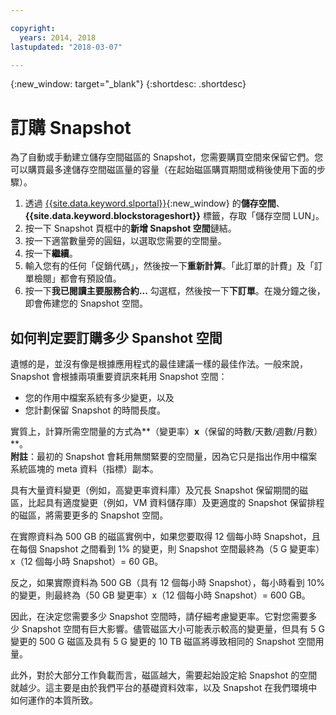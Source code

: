 ```yaml
---

copyright:
  years: 2014, 2018
lastupdated: "2018-03-07"

---
```

{:new_window: target="_blank"}
{:shortdesc: .shortdesc}

# 訂購 Snapshot

為了自動或手動建立儲存空間磁區的 Snapshot，您需要購買空間來保留它們。您可以購買最多達儲存空間磁區量的容量（在起始磁區購買期間或稍後使用下面的步驟）。

1. 透過 [{{site.data.keyword.slportal}}](https://control.softlayer.com/){:new_window} 的**儲存空間**、**{{site.data.keyword.blockstorageshort}}** 標籤，存取「儲存空間 LUN」。
2. 按一下 Snapshot 頁框中的**新增 Snapshot 空間**鏈結。
3. 按一下適當數量旁的圓鈕，以選取您需要的空間量。
4. 按一下**繼續**。
5. 輸入您有的任何「促銷代碼」，然後按一下**重新計算**。「此訂單的計費」及「訂單檢閱」都會有預設值。
6. 按一下**我已閱讀主要服務合約...** 勾選框，然後按一下**下訂單**。在幾分鐘之後，即會佈建您的 Snapshot 空間。

## 如何判定要訂購多少 Spanshot 空間

遺憾的是，並沒有像是根據應用程式的最佳建議一樣的最佳作法。一般來說，Snapshot 會根據兩項重要資訊來耗用 Snapshot 空間：
- 您的作用中檔案系統有多少變更，以及 
- 您計劃保留 Snapshot 的時間長度。  

實質上，計算所需空間量的方式為**（變更率）**x**（保留的時數/天數/週數/月數）**。  
**附註**：最初的 Snapshot 會耗用無關緊要的空間量，因為它只是指出作用中檔案系統區塊的 meta 資料（指標）副本。 

具有大量資料變更（例如，高變更率資料庫）及冗長 Snapshot 保留期間的磁區，比起具有適度變更（例如，VM 資料儲存庫）及更適度的 Snapshot 保留排程的磁區，將需要更多的 Snapshot 空間。 

在實際資料為 500 GB 的磁區實例中，如果您要取得 12 個每小時 Snapshot，且在每個 Snapshot 之間看到 1% 的變更，則 Snapshot 空間最終為（5 G 變更率）x（12 個每小時 Snapshot）= 60 GB。

反之，如果實際資料為 500 GB（具有 12 個每小時 Snapshot），每小時看到 10% 的變更，則最終為（50 GB 變更率）x（12 個每小時 Snapshot）= 600 GB。

因此，在決定您需要多少 Snapshot 空間時，請仔細考慮變更率。它對您需要多少 Snapshot 空間有巨大影響。儘管磁區大小可能表示較高的變更量，但具有 5 G 變更的 500 G 磁區及具有 5 G 變更的 10 TB 磁區將導致相同的 Snapshot 空間用量。

此外，對於大部分工作負載而言，磁區越大，需要起始設定給 Snapshot 的空間就越少。這主要是由於我們平台的基礎資料效率，以及 Snapshot 在我們環境中如何運作的本質所致。



